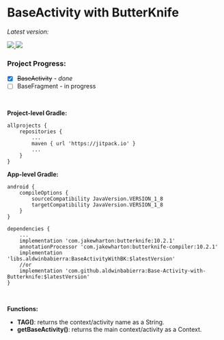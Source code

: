 # BaseActivity with ButterKnife

*Latest version:*

[ ![](https://api.bintray.com/packages/aldwinb16/BaseActivityWithBK/BaseActivityWithBK/images/download.svg?version=0.0.1) ](https://bintray.com/aldwinb16/BaseActivityWithBK/BaseActivityWithBK/0.0.1/link)
[![](https://jitpack.io/v/aldwinbabierra/Base-Activity-with-Butterknife.svg)](https://jitpack.io/#aldwinbabierra/Base-Activity-with-Butterknife)


### Project Progress:
- [x] ~~BaseActivity~~ - *done*
- [ ] BaseFragment - in progress
<br>

__Project-level Gradle:__
```
allprojects {
	repositories {
		...
		maven { url 'https://jitpack.io' }
		...
	}
}
```


__App-level Gradle:__ 
```
android {
	compileOptions {
		sourceCompatibility JavaVersion.VERSION_1_8
		targetCompatibility JavaVersion.VERSION_1_8
	}
}
```

```
dependencies {
	...
	implementation 'com.jakewharton:butterknife:10.2.1'
	annotationProcessor 'com.jakewharton:butterknife-compiler:10.2.1'
	implementation 'libs.aldwinbabierra:BaseActivityWithBK:$latestVersion'
	//or
	implementation 'com.github.aldwinbabierra:Base-Activity-with-Butterknife:$latestVersion'
}
```

<br>

__Functions:__
* __TAG()__: returns the context/activity name as a String.
* __getBaseActivity()__: returns the main context/activity as a Context.
